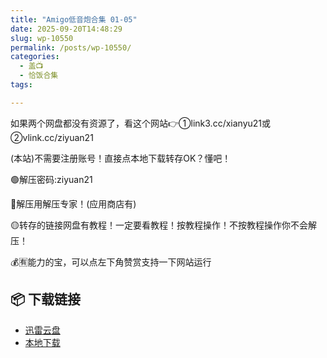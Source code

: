 ```yaml
---
title: "Amigo低音炮合集 01-05"
date: 2025-09-20T14:48:29
slug: wp-10550
permalink: /posts/wp-10550/
categories:
  - 盖📺
  - 恰饭合集
tags:

---
```


如果两个网盘都没有资源了，看这个网站👉①link3.cc/xianyu21或②vlink.cc/ziyuan21

(本站)不需要注册账号！直接点本地下载转存OK？懂吧！

🟢解压密码:ziyuan21

🔵解压用解压专家！(应用商店有)

🟡转存的链接网盘有教程！一定要看教程！按教程操作！不按教程操作你不会解压！

💰🈶能力的宝，可以点左下角赞赏支持一下网站运行

## 📦 下载链接
- [迅雷云盘](https://blziyuan21.com/pay-download/10550?key=6dcb44018b&down_id=0)
- [本地下载](https://blziyuan21.com/pay-download/10550?key=6dcb44018b&down_id=1)

